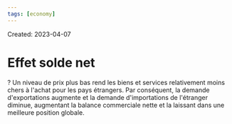 ```yaml
---
tags: [economy] 
---
```

Created: 2023-04-07

# Effet solde net
?
Un niveau de prix plus bas rend les biens et services relativement moins chers à l'achat pour les pays étrangers. Par conséquent, la demande d'exportations augmente et la demande d'importations de l'étranger diminue, augmentant la balance commerciale nette et la laissant dans une meilleure position globale.
<!--SR:!2023-04-26,10,190-->